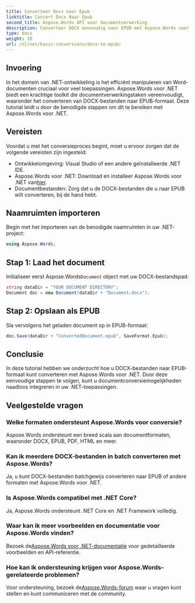 ```yaml
---
title: Converteer Docx naar Epub
linktitle: Concert Docx Naar Epub
second_title: Aspose.Words API voor documentverwerking
description: Converteer DOCX eenvoudig naar EPUB met Aspose.Words voor .NET. Volg onze tutorial voor naadloze integratie in uw .NET-toepassingen.
type: docs
weight: 10
url: /nl/net/basic-conversions/docx-to-epub/
---
```

## Invoering

In het domein van .NET-ontwikkeling is het efficiënt manipuleren van Word-documenten cruciaal voor veel toepassingen. Aspose.Words voor .NET biedt een krachtige toolkit die documentverwerkingstaken vereenvoudigt, waaronder het converteren van DOCX-bestanden naar EPUB-formaat. Deze tutorial leidt u door de benodigde stappen om dit te bereiken met Aspose.Words voor .NET.

## Vereisten

Voordat u met het conversieproces begint, moet u ervoor zorgen dat de volgende vereisten zijn ingesteld:
- Ontwikkelomgeving: Visual Studio of een andere geïnstalleerde .NET IDE.
- Aspose.Words voor .NET: Download en installeer Aspose.Words voor .NET van[hier](https://releases.aspose.com/words/net/).
- Documentbestanden: Zorg dat u de DOCX-bestanden die u naar EPUB wilt converteren, bij de hand hebt.

## Naamruimten importeren

Begin met het importeren van de benodigde naamruimten in uw .NET-project:

```csharp
using Aspose.Words;
```

## Stap 1: Laad het document

 Initialiseer eerst Aspose.Words`Document` object met uw DOCX-bestandspad:

```csharp
string dataDir = "YOUR DOCUMENT DIRECTORY";
Document doc = new Document(dataDir + "Document.docx");
```

## Stap 2: Opslaan als EPUB

Sla vervolgens het geladen document op in EPUB-formaat:

```csharp
doc.Save(dataDir + "ConvertedDocument.epub", SaveFormat.Epub);
```

## Conclusie

In deze tutorial hebben we onderzocht hoe u DOCX-bestanden naar EPUB-formaat kunt converteren met Aspose.Words voor .NET. Door deze eenvoudige stappen te volgen, kunt u documentconversiemogelijkheden naadloos integreren in uw .NET-toepassingen.

## Veelgestelde vragen

### Welke formaten ondersteunt Aspose.Words voor conversie?
Aspose.Words ondersteunt een breed scala aan documentformaten, waaronder DOCX, EPUB, PDF, HTML en meer.

### Kan ik meerdere DOCX-bestanden in batch converteren met Aspose.Words?
Ja, u kunt DOCX-bestanden batchgewijs converteren naar EPUB of andere formaten met Aspose.Words voor .NET.

### Is Aspose.Words compatibel met .NET Core?
Ja, Aspose.Words ondersteunt .NET Core en .NET Framework volledig.

### Waar kan ik meer voorbeelden en documentatie voor Aspose.Words vinden?
 Bezoek de[Aspose.Words voor .NET-documentatie](https://reference.aspose.com/words/net/) voor gedetailleerde voorbeelden en API-referentie.

### Hoe kan ik ondersteuning krijgen voor Aspose.Words-gerelateerde problemen?
 Voor ondersteuning, bezoek de[Aspose.Words-forum](https://forum.aspose.com/c/words/8) waar u vragen kunt stellen en kunt communiceren met de community.
